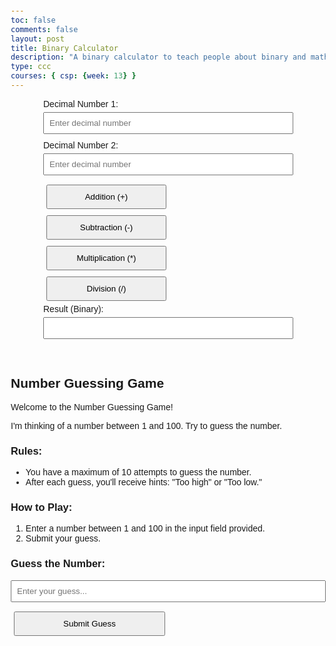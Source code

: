 ```yaml
---
toc: false
comments: false
layout: post
title: Binary Calculator
description: "A binary calculator to teach people about binary and math"
type: ccc
courses: { csp: {week: 13} }
---
```



<style>
    body {
        font-family: Arial, sans-serif;
        margin: 20px;
    }
    h1 {
        text-align: center;
    }
    form {
        max-width: 400px;
        margin: 0 auto;
    }
    label {
        display: block;
        margin-bottom: 5px;
    }
    input {
        width: 100%;
        padding: 8px;
        margin-bottom: 10px;
    }
    button {
        display: inline-block;
        padding: 10px;
        margin: 5px;
        width: 48%;
        box-sizing: border-box;
    }
    .keyboard {
        max-width: 400px;
        margin: 20px auto;
        display: grid;
        grid-template-columns: repeat(3, 1fr);
        gap: 10px;
    }
</style>
<html lang="en">
<head>
    <meta charset="UTF-8">
    <meta name="viewport" content="width=device-width, initial-scale=1.0">
    <title>Binary Calculator</title>
</head>
<body>
<form id="BinaryCalculator">
    <label for="num1">Decimal Number 1:</label>
    <input type="text" id="num1" placeholder="Enter decimal number">
    <br>
    <label for="num2">Decimal Number 2:</label>
    <input type="text" id="num2" placeholder="Enter decimal number">
    <br>
    <button type="button" onclick="performOperation('add')">Addition (+)</button>
    <button type="button" onclick="performOperation('subtract')">Subtraction (-)</button>
    <button type="button" onclick="performOperation('multiply')">Multiplication (*)</button>
    <button type="button" onclick="performOperation('divide')">Division (/)</button>
    <br>
    <label for="result">Result (Binary):</label>
    <input type="text" id="result" readonly>
</form>
<div class="keyboard">
    <!-- Generate number buttons from 0 to 9 for num1 -->
    <script>
        for (var i = 0; i <= 9; i++) {
            document.write("<button data-input-id='num1' onclick=\"addToInput('" + i + "')\">" + i + "</button>");
        }
    </script>

</div>
<script>
    function performOperation(operation) {
        var num1 = parseInt(document.getElementById("num1").value, 10) || 0;
        var num2 = parseInt(document.getElementById("num2").value, 10) || 0;
        var resultField = document.getElementById("result");
        switch (operation) {
            case 'add':
                resultField.value = decimalToBinary(num1 + num2);
                break;
            case 'subtract':
                resultField.value = decimalToBinary(subtractWithOnesComplement(num1, num2));
                break;
            case 'multiply':
                resultField.value = decimalToBinary(num1 * num2);
                break;
            case 'divide':
                resultField.value = decimalToBinary(Math.floor(num1 / num2));
                break;
            default:
                resultField.value = "Invalid operation";
        }
    }
    function subtractWithOnesComplement(num1, num2) {
        // Calculate the ones complement of num2
        var onesComplementNum2 = ~num2;
        // Add 1 to the ones complement to get the two's complement
        var twosComplementNum2 = (onesComplementNum2 + 1) & 0xFFFFFFFF;
        // Perform addition using two's complement to get the subtraction result
        return num1 + twosComplementNum2;
    }
    function decimalToBinary(decimalNum) {
        if (decimalNum < 0) {
            // Convert negative numbers to binary using 32 bits
            return (decimalNum >>> 0).toString(2);
        } else {
            return decimalNum.toString(2);
        }
    }
    function addToInput(number) {
        var activeElement = document.activeElement;
        if (activeElement.tagName === "INPUT" && activeElement.type === "text") {
            // If the active element is an input, append the number to its value
            activeElement.value += number;
        } else if (activeElement.tagName === "BUTTON") {
            // If the active element is a button, find the corresponding input and append the number
            var inputId = activeElement.dataset.inputId;
            var targetInput = document.getElementById(inputId);
            if (targetInput) {
                targetInput.value += number;
                targetInput.focus(); // Focus on the input
            }
        }
    }
</script>
</body>
</html>


## Number Guessing Game

Welcome to the Number Guessing Game!

I'm thinking of a number between 1 and 100. Try to guess the number.

### Rules:
- You have a maximum of 10 attempts to guess the number.
- After each guess, you'll receive hints: "Too high" or "Too low."

### How to Play:
1. Enter a number between 1 and 100 in the input field provided.
2. Submit your guess.

### Guess the Number:
<input type="text" id="userGuess" placeholder="Enter your guess...">
<button onclick="checkGuess()">Submit Guess</button>

<div id="hint"></div>

<script>
  let secretNumber = Math.floor(Math.random() * 100) + 1;
  let attempts = 0;
  const maxAttempts = 10;

  function checkGuess() {
    let userGuess = parseInt(document.getElementById('userGuess').value);
    attempts++;

    if (attempts <= maxAttempts) {
      if (userGuess === secretNumber) {
        document.getElementById('hint').innerHTML = `Congratulations! You've guessed the number ${secretNumber} in ${attempts} attempts!`;
      } else if (userGuess < secretNumber) {
        document.getElementById('hint').innerHTML = 'Too low! Try a higher number.';
      } else {
        document.getElementById('hint').innerHTML = 'Too high! Try a lower number.';
      }
    } else {
      document.getElementById('hint').innerHTML = `Sorry, you've reached the maximum number of attempts. The number was ${secretNumber}.`;
    }
  }


//snowflake
document.addEventListener('DOMContentLoaded', function () {
    const snowflakes = [];

    function createSnowflake() {
        const diameter = Math.floor(Math.random() * 16) + 5; // Random diameter between 5px and 20px
        const speed = Math.floor(Math.random() * 20) + 10; // Random speed between 10px/sec and 30px/sec
        const positionX = Math.random() < 0.5 ? // Random position within the leftmost or rightmost 17% of the screen
            Math.floor(Math.random() * window.innerWidth * 0.17) : // Leftmost 17%
            Math.floor(Math.random() * window.innerWidth * 0.17) + (window.innerWidth * 0.83); // Rightmost 17%
        const positionY = Math.floor(Math.random() * window.innerHeight) + 1; // Random position within the window height

        const snowflake = document.createElement('div');
        snowflake.className = 'snowflake';
        snowflake.style.width = `${diameter}px`;
        snowflake.style.height = `${diameter}px`;
        snowflake.style.left = `${positionX}px`;
        snowflake.style.top = `${positionY}px`;
        document.body.appendChild(snowflake);

        snowflakes.push({
            element: snowflake,
            diameter,
            speed,
            positionX,
            positionY,
        });
    }

    function updateSnowfall() {
        for (const snowflake of snowflakes) {
            snowflake.positionY += snowflake.speed / 10;
            if (snowflake.positionY > window.innerHeight) {
                snowflake.positionY = -10;
            }
            snowflake.element.style.top = `${snowflake.positionY}px`;
        }

        requestAnimationFrame(updateSnowfall);
    }

    function initializeSnowfall() {
        for (let i = 0; i < 20; i++) {
            createSnowflake();
        }

        updateSnowfall();
    }

    initializeSnowfall();
});

  
</script>